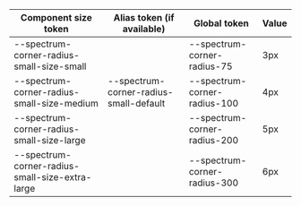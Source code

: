 | Component size token                            | Alias token (if available)             | Global token                 | Value |
| ----------------------------------------------- | -------------------------------------- | ---------------------------- | ----- |
| --spectrum-corner-radius-small-size-small       |                                        | --spectrum-corner-radius-75  | 3px   |
| --spectrum-corner-radius-small-size-medium      | --spectrum-corner-radius-small-default | --spectrum-corner-radius-100 | 4px   |
| --spectrum-corner-radius-small-size-large       |                                        | --spectrum-corner-radius-200 | 5px   |
| --spectrum-corner-radius-small-size-extra-large |                                        | --spectrum-corner-radius-300 | 6px   |
